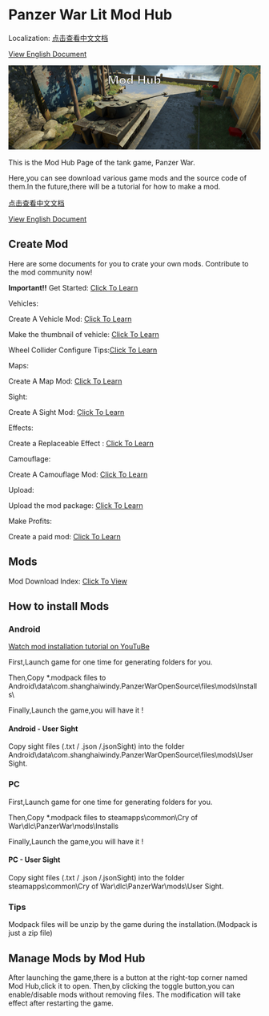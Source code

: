# Panzer War Lit Mod Hub

Localization:
[点击查看中文文档](https://github.com/Doreamonsky/Panzer-War-Lit-Mod/wiki/%E6%A8%A1%E7%BB%84%E4%B8%8B%E8%BD%BD%E6%8C%87%E5%8D%97)

[View English Document](https://github.com/Doreamonsky/Panzer-War-Lit-Mod/blob/master/README.md)

![ModHub](https://github.com/Doreamonsky/Panzer-War-Lit-Mod/blob/master/Pics/ModHub.jpg?raw=true)

This is the Mod Hub Page of the tank game, Panzer War.

Here,you can see download various game mods and the source code of them.In the future,there will be a tutorial for how to make a mod.

[点击查看中文文档](https://github.com/Doreamonsky/Panzer-War-Lit-Mod/wiki/%E6%A8%A1%E7%BB%84%E4%B8%8B%E8%BD%BD%E6%8C%87%E5%8D%97)

[View English Document](https://github.com/Doreamonsky/Panzer-War-Lit-Mod/blob/master/README.md)

## Create Mod

Here are some documents for you to crate your own mods. Contribute to the mod community now!

**Important!!** Get Started: [Click To Learn](Tutorials/GetStarted.md)

Vehicles:

Create A Vehicle Mod: [Click To Learn](Tutorials/Vehicle.md)

Make the thumbnail of vehicle: [Click To Learn](Tutorials/Vehicle-Thumbnail.md)

Wheel Collider Configure Tips:[Click To Learn](Tutorials/WheelColliderTip.md)

Maps:

Create A Map Mod: [Click To Learn](Tutorials/MapWizard.md)

Sight:

Create A Sight Mod: [Click To Learn](Tutorials/Sight.md)

Effects:

Create a Replaceable Effect : [Click To Learn](Tutorials/ReplaceableEffect.md)

Camouflage:

Create A Camouflage Mod: [Click To Learn](Tutorials/Camouflage.md)


Upload:

Upload the mod package: [Click To Learn](Tutorials/ContributeCommunity.md)

Make Profits:

Create a paid mod: [Click To Learn](Tutorials/PaidPackage.md)

## Mods

Mod Download Index: [Click To View](https://github.com/Doreamonsky/Panzer-War-Lit-Mod/wiki/Mod-Index)

## How to install Mods

### Android

[Watch mod installation tutorial on YouTuBe](https://youtu.be/8vIR9Q39DGg)

First,Launch game for one time for generating folders for you.

Then,Copy \*.modpack files to Android\data\com.shanghaiwindy.PanzerWarOpenSource\files\mods\Installs\

Finally,Launch the game,you will have it !

#### Android - User Sight

Copy sight files (.txt / .json /.jsonSight) into the folder Android\data\com.shanghaiwindy.PanzerWarOpenSource\files\mods\User Sight.

### PC

First,Launch game for one time for generating folders for you.

Then,Copy \*.modpack files to steamapps\common\Cry of War\dlc\PanzerWar\mods\Installs

Finally,Launch the game,you will have it !

#### PC - User Sight

Copy sight files (.txt / .json /.jsonSight) into the folder steamapps\common\Cry of War\dlc\PanzerWar\mods\User Sight.

### Tips

Modpack files will be unzip by the game during the installation.(Modpack is just a zip file)

## Manage Mods by Mod Hub

After launching the game,there is a button at the right-top corner named Mod Hub,click it to open.
Then,by clicking the toggle button,you can enable/disable mods without removing files. The modification will take effect after restarting the game.
